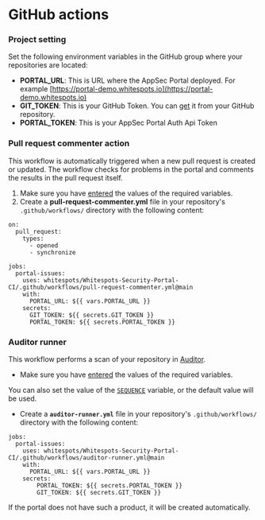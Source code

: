# GitHub actions

### Project setting

Set the following environment variables in the GitHub group where your repositories are located:

* **PORTAL\_URL**: This is URL where the AppSec Portal deployed. For example [https://portal-demo.whitespots.io](https://portal-demo.whitespots.io)
* **GIT\_TOKEN**: This is your GitHub Token. You can [get](https://docs.github.com/en/actions/security-guides/automatic-token-authentication) it from your GitHub repository.
* **PORTAL\_TOKEN**: This is your AppSec Portal Auth Api Token

### Pull request commenter action

This workflow is automatically triggered when a new pull request is created or updated. The workflow checks for problems in the portal and comments the results in the pull request itself.

1. Make sure you have [entered](github-actions.md#project-setting) the values of the required variables.
2. Create a **pull-request-commenter.yml** file in your repository's `.github/workflows/` directory with the following content:

```
on:
  pull_request:
    types:
      - opened
      - synchronize

jobs:
  portal-issues:
    uses: whitespots/Whitespots-Security-Portal-CI/.github/workflows/pull-request-commenter.yml@main
    with:
      PORTAL_URL: ${{ vars.PORTAL_URL }}
    secrets:
      GIT_TOKEN: ${{ secrets.GIT_TOKEN }}
      PORTAL_TOKEN: ${{ secrets.PORTAL_TOKEN }}
```

###

### Auditor runner

This workflow performs a scan of your repository in [Auditor](broken-reference).

* Make sure you have [entered](github-actions.md#project-setting) the values of the required variables.

You can also set the value of the [`SEQUENCE`](../../auditor/settings/appsec-portal-cooperation/sequences/) variable, or the default value will be used.

* Create a **`auditor-runner.yml`**  file in your repository's `.github/workflows/` directory with the following content:

```
jobs:
  portal-issues:
    uses: whitespots/Whitespots-Security-Portal-CI/.github/workflows/auditor-runner.yml@main
    with:
      PORTAL_URL: ${{ vars.PORTAL_URL }}
    secrets:
        PORTAL_TOKEN: ${{ secrets.PORTAL_TOKEN }}
        GIT_TOKEN: ${{ secrets.GIT_TOKEN }}
```

If the portal does not have such a product, it will be created automatically.
